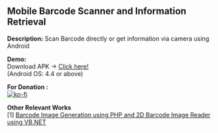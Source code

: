 ## Mobile Barcode Scanner and Information Retrieval

<b>Description:</b>
Scan Barcode directly or get information via camera using Android

<b>Demo:</b><br>
Download APK -> <a href="https://github.com/ashumeow/MobileBarcodeScan/raw/master/apk/barcode_ashumeow.apk">Click here!</a> <br>
(Android OS: 4.4 or above)

<b>For Donation :</b> <br>
[![ko-fi](https://www.ko-fi.com/img/githubbutton_sm.svg)](https://ko-fi.com/ashumeow)

<b>Other Relevant Works</b><br>
[1] <a href="https://github.com/ashumeow/BarcodeImage_Generate_Read">Barcode Image Generation using PHP and 2D Barcode Image Reader using VB.NET</a>
